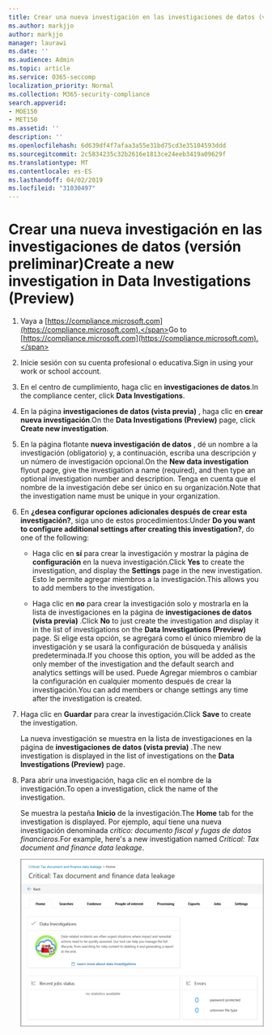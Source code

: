 ```yaml
---
title: Crear una nueva investigación en las investigaciones de datos (versión preliminar)
ms.author: markjjo
author: markjjo
manager: laurawi
ms.date: ''
ms.audience: Admin
ms.topic: article
ms.service: O365-seccomp
localization_priority: Normal
ms.collection: M365-security-compliance
search.appverid:
- MOE150
- MET150
ms.assetid: ''
description: ''
ms.openlocfilehash: 6d639df4f7afaa3a55e31bd75cd3e35104593ddd
ms.sourcegitcommit: 2c5834235c32b2616e1813ce24eeb3419a09629f
ms.translationtype: MT
ms.contentlocale: es-ES
ms.lasthandoff: 04/02/2019
ms.locfileid: "31030497"
---
```

# <a name="create-a-new-investigation-in-data-investigations-preview"></a><span data-ttu-id="fdda5-102">Crear una nueva investigación en las investigaciones de datos (versión preliminar)</span><span class="sxs-lookup"><span data-stu-id="fdda5-102">Create a new investigation in Data Investigations (Preview)</span></span>

1. <span data-ttu-id="fdda5-103">Vaya a [https://compliance.microsoft.com](https://compliance.microsoft.com).</span><span class="sxs-lookup"><span data-stu-id="fdda5-103">Go to [https://compliance.microsoft.com](https://compliance.microsoft.com).</span></span>
    
2. <span data-ttu-id="fdda5-104">Inicie sesión con su cuenta profesional o educativa.</span><span class="sxs-lookup"><span data-stu-id="fdda5-104">Sign in using your work or school account.</span></span>
    
3. <span data-ttu-id="fdda5-105">En el centro de cumplimiento, haga clic en **investigaciones de datos**.</span><span class="sxs-lookup"><span data-stu-id="fdda5-105">In the compliance center, click **Data Investigations**.</span></span>
 
4. <span data-ttu-id="fdda5-106">En la página **investigaciones de datos (vista previa)** , haga clic en **crear nueva investigación**.</span><span class="sxs-lookup"><span data-stu-id="fdda5-106">On the **Data Investigations (Preview)** page, click **Create new investigation**.</span></span>
    
5. <span data-ttu-id="fdda5-107">En la página flotante **nueva investigación de datos** , dé un nombre a la investigación (obligatorio) y, a continuación, escriba una descripción y un número de investigación opcional.</span><span class="sxs-lookup"><span data-stu-id="fdda5-107">On the **New data investigation** flyout page, give the investigation a name (required), and then type an optional investigation number and description.</span></span> <span data-ttu-id="fdda5-108">Tenga en cuenta que el nombre de la investigación debe ser único en su organización.</span><span class="sxs-lookup"><span data-stu-id="fdda5-108">Note that the investigation name must be unique in your organization.</span></span>

6. <span data-ttu-id="fdda5-109">En **¿desea configurar opciones adicionales después de crear esta investigación?**, siga uno de estos procedimientos:</span><span class="sxs-lookup"><span data-stu-id="fdda5-109">Under **Do you want to configure additional settings after creating this investigation?**, do one of the following:</span></span>

    - <span data-ttu-id="fdda5-110">Haga clic en **sí** para crear la investigación y mostrar la página de **configuración** en la nueva investigación.</span><span class="sxs-lookup"><span data-stu-id="fdda5-110">Click **Yes** to create the investigation, and display the **Settings** page in the new investigation.</span></span> <span data-ttu-id="fdda5-111">Esto le permite agregar miembros a la investigación.</span><span class="sxs-lookup"><span data-stu-id="fdda5-111">This allows you to add members to the investigation.</span></span>
    
    - <span data-ttu-id="fdda5-112">Haga clic en **no** para crear la investigación solo y mostrarla en la lista de investigaciones en la página de **investigaciones de datos (vista previa)** .</span><span class="sxs-lookup"><span data-stu-id="fdda5-112">Click **No** to just create the investigation and display it in the list of investigations on the **Data Investigations (Preview)** page.</span></span> <span data-ttu-id="fdda5-113">Si elige esta opción, se agregará como el único miembro de la investigación y se usará la configuración de búsqueda y análisis predeterminada.</span><span class="sxs-lookup"><span data-stu-id="fdda5-113">If you choose this option, you will be added as the only member of the investigation and the default search and analytics settings will be used.</span></span> <span data-ttu-id="fdda5-114">Puede Agregar miembros o cambiar la configuración en cualquier momento después de crear la investigación.</span><span class="sxs-lookup"><span data-stu-id="fdda5-114">You can add members or change settings any time after the investigation is created.</span></span>

7. <span data-ttu-id="fdda5-115">Haga clic en **Guardar** para crear la investigación.</span><span class="sxs-lookup"><span data-stu-id="fdda5-115">Click **Save** to create the investigation.</span></span>

    <span data-ttu-id="fdda5-116">La nueva investigación se muestra en la lista de investigaciones en la página de **investigaciones de datos (vista previa)** .</span><span class="sxs-lookup"><span data-stu-id="fdda5-116">The new investigation is displayed in the list of investigations on the **Data Investigations (Preview)** page.</span></span> 

8. <span data-ttu-id="fdda5-117">Para abrir una investigación, haga clic en el nombre de la investigación.</span><span class="sxs-lookup"><span data-stu-id="fdda5-117">To open a investigation, click the name of the investigation.</span></span> 

    <span data-ttu-id="fdda5-118">Se muestra la pestaña **Inicio** de la investigación.</span><span class="sxs-lookup"><span data-stu-id="fdda5-118">The **Home** tab for the investigation is displayed.</span></span> <span data-ttu-id="fdda5-119">Por ejemplo, aquí tiene una nueva investigación denominada *crítico: documento fiscal y fugas de datos financieros*.</span><span class="sxs-lookup"><span data-stu-id="fdda5-119">For example, here's a new investigation named *Critical: Tax document and finance data leakage*.</span></span>

    ![La pestaña Inicio para una nueva investigación en investigaciones de datos](../media/NewDataInvestigations.png)
